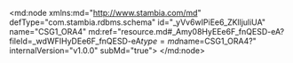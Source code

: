 <?xml version="1.0" encoding="UTF-8"?>
<md:node xmlns:md="http://www.stambia.com/md" defType="com.stambia.rdbms.schema" id="_yVv6wIPiEe6_ZKlljuliUA" name="CSG1_ORA4" md:ref="resource.md#_Amy08HyEEe6F_fnQESD-eA?fileId=_wdWFIHyDEe6F_fnQESD-eA$type=md$name=CSG1_ORA4?" internalVersion="v1.0.0" subMd="true">
  <attribute defType="com.stambia.rdbms.schema.dataStoreFilter" id="_6PrKoIVyEe6_ZKlljuliUA" value=""/>
  <node defType="com.stambia.rdbms.datastore" id="_5p_qsIVyEe6_ZKlljuliUA" name="DWH_TELEPHONE">
    <attribute defType="com.stambia.rdbms.datastore.name" id="_5p_qsYVyEe6_ZKlljuliUA" value="DWH_TELEPHONE"/>
    <attribute defType="com.stambia.rdbms.datastore.type" id="_5p_qsoVyEe6_ZKlljuliUA" value="TABLE"/>
    <node defType="com.stambia.rdbms.column" id="_5xQJQIVyEe6_ZKlljuliUA" name="ID_CLIENT" position="1">
      <attribute defType="com.stambia.rdbms.column.name" id="_5xQJQYVyEe6_ZKlljuliUA" value="ID_CLIENT"/>
      <attribute defType="com.stambia.rdbms.column.nullable" id="_5xQJQoVyEe6_ZKlljuliUA" value="0"/>
      <attribute defType="com.stambia.rdbms.column.charByte" id="_5xQJQ4VyEe6_ZKlljuliUA" value="BYTE"/>
      <attribute defType="com.stambia.rdbms.column.type" id="_5xQJRIVyEe6_ZKlljuliUA" value="NUMBER"/>
    </node>
    <node defType="com.stambia.rdbms.column" id="_5xQwUIVyEe6_ZKlljuliUA" name="TYPE" position="2">
      <attribute defType="com.stambia.rdbms.column.name" id="_5xQwUYVyEe6_ZKlljuliUA" value="TYPE"/>
      <attribute defType="com.stambia.rdbms.column.nullable" id="_5xQwUoVyEe6_ZKlljuliUA" value="0"/>
      <attribute defType="com.stambia.rdbms.column.charByte" id="_5xQwU4VyEe6_ZKlljuliUA" value="CHAR"/>
      <attribute defType="com.stambia.rdbms.column.type" id="_5xQwVIVyEe6_ZKlljuliUA" value="VARCHAR2"/>
      <attribute defType="com.stambia.rdbms.column.size" id="_5xQwVYVyEe6_ZKlljuliUA" value="5"/>
    </node>
    <node defType="com.stambia.rdbms.column" id="_5xR-cIVyEe6_ZKlljuliUA" name="PHONE" position="3">
      <attribute defType="com.stambia.rdbms.column.name" id="_5xR-cYVyEe6_ZKlljuliUA" value="PHONE"/>
      <attribute defType="com.stambia.rdbms.column.nullable" id="_5xR-coVyEe6_ZKlljuliUA" value="0"/>
      <attribute defType="com.stambia.rdbms.column.charByte" id="_5xR-c4VyEe6_ZKlljuliUA" value="CHAR"/>
      <attribute defType="com.stambia.rdbms.column.type" id="_5xR-dIVyEe6_ZKlljuliUA" value="VARCHAR2"/>
      <attribute defType="com.stambia.rdbms.column.size" id="_5xR-dYVyEe6_ZKlljuliUA" value="45"/>
    </node>
    <node defType="com.stambia.rdbms.column" id="_5xSlgIVyEe6_ZKlljuliUA" name="STATUS" position="4">
      <attribute defType="com.stambia.rdbms.column.name" id="_5xSlgYVyEe6_ZKlljuliUA" value="STATUS"/>
      <attribute defType="com.stambia.rdbms.column.nullable" id="_5xSlgoVyEe6_ZKlljuliUA" value="0"/>
      <attribute defType="com.stambia.rdbms.column.charByte" id="_5xSlg4VyEe6_ZKlljuliUA" value="CHAR"/>
      <attribute defType="com.stambia.rdbms.column.type" id="_5xSlhIVyEe6_ZKlljuliUA" value="VARCHAR2"/>
      <attribute defType="com.stambia.rdbms.column.size" id="_5xSlhYVyEe6_ZKlljuliUA" value="5"/>
    </node>
    <node defType="com.stambia.rdbms.column" id="_5xTzoIVyEe6_ZKlljuliUA" name="FAVORI" position="5">
      <attribute defType="com.stambia.rdbms.column.name" id="_5xTzoYVyEe6_ZKlljuliUA" value="FAVORI"/>
      <attribute defType="com.stambia.rdbms.column.nullable" id="_5xTzooVyEe6_ZKlljuliUA" value="0"/>
      <attribute defType="com.stambia.rdbms.column.charByte" id="_5xTzo4VyEe6_ZKlljuliUA" value="CHAR"/>
      <attribute defType="com.stambia.rdbms.column.type" id="_5xTzpIVyEe6_ZKlljuliUA" value="VARCHAR2"/>
      <attribute defType="com.stambia.rdbms.column.size" id="_5xTzpYVyEe6_ZKlljuliUA" value="5"/>
    </node>
    <node defType="com.stambia.rdbms.column" id="_5xUasIVyEe6_ZKlljuliUA" name="DATE_CREATION" position="6">
      <attribute defType="com.stambia.rdbms.column.name" id="_5xUasYVyEe6_ZKlljuliUA" value="DATE_CREATION"/>
      <attribute defType="com.stambia.rdbms.column.nullable" id="_5xUasoVyEe6_ZKlljuliUA" value="0"/>
      <attribute defType="com.stambia.rdbms.column.digits" id="_5xUas4VyEe6_ZKlljuliUA" value="6"/>
      <attribute defType="com.stambia.rdbms.column.charByte" id="_5xUatIVyEe6_ZKlljuliUA" value="BYTE"/>
      <attribute defType="com.stambia.rdbms.column.type" id="_5xUatYVyEe6_ZKlljuliUA" value="TIMESTAMP"/>
      <attribute defType="com.stambia.rdbms.column.size" id="_5xUatoVyEe6_ZKlljuliUA" value="11"/>
    </node>
    <node defType="com.stambia.rdbms.column" id="_5xVo0IVyEe6_ZKlljuliUA" name="DATE_MAJ" position="7">
      <attribute defType="com.stambia.rdbms.column.name" id="_5xVo0YVyEe6_ZKlljuliUA" value="DATE_MAJ"/>
      <attribute defType="com.stambia.rdbms.column.nullable" id="_5xVo0oVyEe6_ZKlljuliUA" value="1"/>
      <attribute defType="com.stambia.rdbms.column.digits" id="_5xVo04VyEe6_ZKlljuliUA" value="6"/>
      <attribute defType="com.stambia.rdbms.column.charByte" id="_5xVo1IVyEe6_ZKlljuliUA" value="BYTE"/>
      <attribute defType="com.stambia.rdbms.column.type" id="_5xVo1YVyEe6_ZKlljuliUA" value="TIMESTAMP"/>
      <attribute defType="com.stambia.rdbms.column.size" id="_5xVo1oVyEe6_ZKlljuliUA" value="11"/>
    </node>
    <node defType="com.stambia.rdbms.column" id="_5xWP4IVyEe6_ZKlljuliUA" name="ID_SOURCE" position="8">
      <attribute defType="com.stambia.rdbms.column.name" id="_5xWP4YVyEe6_ZKlljuliUA" value="ID_SOURCE"/>
      <attribute defType="com.stambia.rdbms.column.nullable" id="_5xWP4oVyEe6_ZKlljuliUA" value="0"/>
      <attribute defType="com.stambia.rdbms.column.digits" id="_5xWP44VyEe6_ZKlljuliUA" value="0"/>
      <attribute defType="com.stambia.rdbms.column.charByte" id="_5xW28IVyEe6_ZKlljuliUA" value="BYTE"/>
      <attribute defType="com.stambia.rdbms.column.type" id="_5xW28YVyEe6_ZKlljuliUA" value="NUMBER"/>
      <attribute defType="com.stambia.rdbms.column.size" id="_5xW28oVyEe6_ZKlljuliUA" value="3"/>
    </node>
    <node defType="com.stambia.rdbms.pk" id="_5xidIIVyEe6_ZKlljuliUA" name="PK_DWH_TELEPHONE">
      <node defType="com.stambia.rdbms.colref" id="_5xidIYVyEe6_ZKlljuliUA" position="1">
        <attribute defType="com.stambia.rdbms.colref.ref" id="_5xidIoVyEe6_ZKlljuliUA" ref="resource.md#_5xQJQIVyEe6_ZKlljuliUA?fileId=_yVv6wIPiEe6_ZKlljuliUA$type=md$name=ID_CLIENT?"/>
      </node>
      <node defType="com.stambia.rdbms.colref" id="_5xidI4VyEe6_ZKlljuliUA" position="2">
        <attribute defType="com.stambia.rdbms.colref.ref" id="_5xidJIVyEe6_ZKlljuliUA" ref="resource.md#_5xQwUIVyEe6_ZKlljuliUA?fileId=_yVv6wIPiEe6_ZKlljuliUA$type=md$name=TYPE?"/>
      </node>
    </node>
  </node>
  <node defType="com.stambia.rdbms.datastore" id="_4LSRAYVyEe6_ZKlljuliUA" name="DWH_COMPTE">
    <attribute defType="com.stambia.rdbms.datastore.name" id="_4LSRAoVyEe6_ZKlljuliUA" value="DWH_COMPTE"/>
    <attribute defType="com.stambia.rdbms.datastore.type" id="_4LSRA4VyEe6_ZKlljuliUA" value="TABLE"/>
    <node defType="com.stambia.rdbms.column" id="_5Cu2YIVyEe6_ZKlljuliUA" name="ID_COMPTE" position="1">
      <attribute defType="com.stambia.rdbms.column.name" id="_5Cu2YYVyEe6_ZKlljuliUA" value="ID_COMPTE"/>
      <attribute defType="com.stambia.rdbms.column.nullable" id="_5Cu2YoVyEe6_ZKlljuliUA" value="0"/>
      <attribute defType="com.stambia.rdbms.column.charByte" id="_5Cu2Y4VyEe6_ZKlljuliUA" value="BYTE"/>
      <attribute defType="com.stambia.rdbms.column.type" id="_5Cu2ZIVyEe6_ZKlljuliUA" value="NUMBER"/>
    </node>
    <node defType="com.stambia.rdbms.column" id="_5Cu2ZYVyEe6_ZKlljuliUA" name="CLE_COMPTE" position="2">
      <attribute defType="com.stambia.rdbms.column.name" id="_5Cu2ZoVyEe6_ZKlljuliUA" value="CLE_COMPTE"/>
      <attribute defType="com.stambia.rdbms.column.nullable" id="_5CvdcIVyEe6_ZKlljuliUA" value="0"/>
      <attribute defType="com.stambia.rdbms.column.charByte" id="_5CvdcYVyEe6_ZKlljuliUA" value="CHAR"/>
      <attribute defType="com.stambia.rdbms.column.type" id="_5CvdcoVyEe6_ZKlljuliUA" value="VARCHAR2"/>
      <attribute defType="com.stambia.rdbms.column.size" id="_5Cvdc4VyEe6_ZKlljuliUA" value="45"/>
    </node>
    <node defType="com.stambia.rdbms.column" id="_5CwEgIVyEe6_ZKlljuliUA" name="STATUS" position="3">
      <attribute defType="com.stambia.rdbms.column.name" id="_5CwEgYVyEe6_ZKlljuliUA" value="STATUS"/>
      <attribute defType="com.stambia.rdbms.column.nullable" id="_5CwEgoVyEe6_ZKlljuliUA" value="0"/>
      <attribute defType="com.stambia.rdbms.column.charByte" id="_5CwEg4VyEe6_ZKlljuliUA" value="CHAR"/>
      <attribute defType="com.stambia.rdbms.column.type" id="_5CwEhIVyEe6_ZKlljuliUA" value="VARCHAR2"/>
      <attribute defType="com.stambia.rdbms.column.size" id="_5CwEhYVyEe6_ZKlljuliUA" value="5"/>
    </node>
    <node defType="com.stambia.rdbms.column" id="_5CwEhoVyEe6_ZKlljuliUA" name="TYPE" position="4">
      <attribute defType="com.stambia.rdbms.column.name" id="_5CwEh4VyEe6_ZKlljuliUA" value="TYPE"/>
      <attribute defType="com.stambia.rdbms.column.nullable" id="_5CwEiIVyEe6_ZKlljuliUA" value="0"/>
      <attribute defType="com.stambia.rdbms.column.charByte" id="_5CwEiYVyEe6_ZKlljuliUA" value="BYTE"/>
      <attribute defType="com.stambia.rdbms.column.type" id="_5CwEioVyEe6_ZKlljuliUA" value="VARCHAR2"/>
      <attribute defType="com.stambia.rdbms.column.size" id="_5CwEi4VyEe6_ZKlljuliUA" value="255"/>
    </node>
    <node defType="com.stambia.rdbms.column" id="_5CwrkIVyEe6_ZKlljuliUA" name="CABINET" position="5">
      <attribute defType="com.stambia.rdbms.column.name" id="_5CwrkYVyEe6_ZKlljuliUA" value="CABINET"/>
      <attribute defType="com.stambia.rdbms.column.nullable" id="_5CwrkoVyEe6_ZKlljuliUA" value="1"/>
      <attribute defType="com.stambia.rdbms.column.charByte" id="_5Cwrk4VyEe6_ZKlljuliUA" value="BYTE"/>
      <attribute defType="com.stambia.rdbms.column.type" id="_5CwrlIVyEe6_ZKlljuliUA" value="VARCHAR2"/>
      <attribute defType="com.stambia.rdbms.column.size" id="_5CwrlYVyEe6_ZKlljuliUA" value="255"/>
    </node>
    <node defType="com.stambia.rdbms.column" id="_5CwrloVyEe6_ZKlljuliUA" name="DATE_CREATION" position="6">
      <attribute defType="com.stambia.rdbms.column.name" id="_5Cwrl4VyEe6_ZKlljuliUA" value="DATE_CREATION"/>
      <attribute defType="com.stambia.rdbms.column.nullable" id="_5CwrmIVyEe6_ZKlljuliUA" value="0"/>
      <attribute defType="com.stambia.rdbms.column.digits" id="_5CwrmYVyEe6_ZKlljuliUA" value="6"/>
      <attribute defType="com.stambia.rdbms.column.charByte" id="_5CwrmoVyEe6_ZKlljuliUA" value="BYTE"/>
      <attribute defType="com.stambia.rdbms.column.type" id="_5Cwrm4VyEe6_ZKlljuliUA" value="TIMESTAMP"/>
      <attribute defType="com.stambia.rdbms.column.size" id="_5CwrnIVyEe6_ZKlljuliUA" value="11"/>
    </node>
    <node defType="com.stambia.rdbms.column" id="_5CwrnYVyEe6_ZKlljuliUA" name="DATE_MAJ" position="7">
      <attribute defType="com.stambia.rdbms.column.name" id="_5CwrnoVyEe6_ZKlljuliUA" value="DATE_MAJ"/>
      <attribute defType="com.stambia.rdbms.column.nullable" id="_5Cwrn4VyEe6_ZKlljuliUA" value="1"/>
      <attribute defType="com.stambia.rdbms.column.digits" id="_5CwroIVyEe6_ZKlljuliUA" value="6"/>
      <attribute defType="com.stambia.rdbms.column.charByte" id="_5CwroYVyEe6_ZKlljuliUA" value="BYTE"/>
      <attribute defType="com.stambia.rdbms.column.type" id="_5CwrooVyEe6_ZKlljuliUA" value="TIMESTAMP"/>
      <attribute defType="com.stambia.rdbms.column.size" id="_5Cwro4VyEe6_ZKlljuliUA" value="11"/>
    </node>
    <node defType="com.stambia.rdbms.column" id="_5CxSoIVyEe6_ZKlljuliUA" name="ID_SOURCE" position="8">
      <attribute defType="com.stambia.rdbms.column.name" id="_5CxSoYVyEe6_ZKlljuliUA" value="ID_SOURCE"/>
      <attribute defType="com.stambia.rdbms.column.nullable" id="_5CxSooVyEe6_ZKlljuliUA" value="0"/>
      <attribute defType="com.stambia.rdbms.column.digits" id="_5CxSo4VyEe6_ZKlljuliUA" value="0"/>
      <attribute defType="com.stambia.rdbms.column.charByte" id="_5CxSpIVyEe6_ZKlljuliUA" value="BYTE"/>
      <attribute defType="com.stambia.rdbms.column.type" id="_5CxSpYVyEe6_ZKlljuliUA" value="NUMBER"/>
      <attribute defType="com.stambia.rdbms.column.size" id="_5CxSpoVyEe6_ZKlljuliUA" value="4"/>
    </node>
    <node defType="com.stambia.rdbms.pk" id="_5RMwMIVyEe6_ZKlljuliUA" name="PK_DWH_COMPTE">
      <node defType="com.stambia.rdbms.colref" id="_5RMwMYVyEe6_ZKlljuliUA" position="1">
        <attribute defType="com.stambia.rdbms.colref.ref" id="_5RNXQIVyEe6_ZKlljuliUA" ref="resource.md#_5Cu2YIVyEe6_ZKlljuliUA?fileId=_yVv6wIPiEe6_ZKlljuliUA$type=md$name=ID_COMPTE?"/>
      </node>
    </node>
  </node>
  <node defType="com.stambia.rdbms.datastore" id="_5idfUIVyEe6_ZKlljuliUA" name="DWH_CLIENT">
    <attribute defType="com.stambia.rdbms.datastore.name" id="_5ieGYIVyEe6_ZKlljuliUA" value="DWH_CLIENT"/>
    <attribute defType="com.stambia.rdbms.datastore.type" id="_5ieGYYVyEe6_ZKlljuliUA" value="TABLE"/>
    <node defType="com.stambia.rdbms.column" id="_5pfUYIVyEe6_ZKlljuliUA" name="ID_CLIENT" position="1">
      <attribute defType="com.stambia.rdbms.column.name" id="_5pfUYYVyEe6_ZKlljuliUA" value="ID_CLIENT"/>
      <attribute defType="com.stambia.rdbms.column.nullable" id="_5pfUYoVyEe6_ZKlljuliUA" value="0"/>
      <attribute defType="com.stambia.rdbms.column.charByte" id="_5pfUY4VyEe6_ZKlljuliUA" value="BYTE"/>
      <attribute defType="com.stambia.rdbms.column.type" id="_5pfUZIVyEe6_ZKlljuliUA" value="NUMBER"/>
    </node>
    <node defType="com.stambia.rdbms.column" id="_5pf7cIVyEe6_ZKlljuliUA" name="ID_COMPTE" position="2">
      <attribute defType="com.stambia.rdbms.column.name" id="_5pf7cYVyEe6_ZKlljuliUA" value="ID_COMPTE"/>
      <attribute defType="com.stambia.rdbms.column.nullable" id="_5pf7coVyEe6_ZKlljuliUA" value="1"/>
      <attribute defType="com.stambia.rdbms.column.charByte" id="_5pf7c4VyEe6_ZKlljuliUA" value="BYTE"/>
      <attribute defType="com.stambia.rdbms.column.type" id="_5pf7dIVyEe6_ZKlljuliUA" value="NUMBER"/>
    </node>
    <node defType="com.stambia.rdbms.column" id="_5pgigIVyEe6_ZKlljuliUA" name="CLE_CLIENT" position="3">
      <attribute defType="com.stambia.rdbms.column.name" id="_5pgigYVyEe6_ZKlljuliUA" value="CLE_CLIENT"/>
      <attribute defType="com.stambia.rdbms.column.nullable" id="_5pgigoVyEe6_ZKlljuliUA" value="0"/>
      <attribute defType="com.stambia.rdbms.column.charByte" id="_5pgig4VyEe6_ZKlljuliUA" value="CHAR"/>
      <attribute defType="com.stambia.rdbms.column.type" id="_5pgihIVyEe6_ZKlljuliUA" value="VARCHAR2"/>
      <attribute defType="com.stambia.rdbms.column.size" id="_5pgihYVyEe6_ZKlljuliUA" value="45"/>
    </node>
    <node defType="com.stambia.rdbms.column" id="_5phJkIVyEe6_ZKlljuliUA" name="STATUS" position="4">
      <attribute defType="com.stambia.rdbms.column.name" id="_5phJkYVyEe6_ZKlljuliUA" value="STATUS"/>
      <attribute defType="com.stambia.rdbms.column.nullable" id="_5phJkoVyEe6_ZKlljuliUA" value="0"/>
      <attribute defType="com.stambia.rdbms.column.charByte" id="_5phJk4VyEe6_ZKlljuliUA" value="CHAR"/>
      <attribute defType="com.stambia.rdbms.column.type" id="_5phJlIVyEe6_ZKlljuliUA" value="VARCHAR2"/>
      <attribute defType="com.stambia.rdbms.column.size" id="_5phJlYVyEe6_ZKlljuliUA" value="5"/>
    </node>
    <node defType="com.stambia.rdbms.column" id="_5phwoIVyEe6_ZKlljuliUA" name="TYPE" position="5">
      <attribute defType="com.stambia.rdbms.column.name" id="_5phwoYVyEe6_ZKlljuliUA" value="TYPE"/>
      <attribute defType="com.stambia.rdbms.column.nullable" id="_5phwooVyEe6_ZKlljuliUA" value="0"/>
      <attribute defType="com.stambia.rdbms.column.charByte" id="_5phwo4VyEe6_ZKlljuliUA" value="CHAR"/>
      <attribute defType="com.stambia.rdbms.column.type" id="_5phwpIVyEe6_ZKlljuliUA" value="VARCHAR2"/>
      <attribute defType="com.stambia.rdbms.column.size" id="_5phwpYVyEe6_ZKlljuliUA" value="5"/>
    </node>
    <node defType="com.stambia.rdbms.column" id="_5piXsIVyEe6_ZKlljuliUA" name="CIVILITE" position="6">
      <attribute defType="com.stambia.rdbms.column.name" id="_5piXsYVyEe6_ZKlljuliUA" value="CIVILITE"/>
      <attribute defType="com.stambia.rdbms.column.nullable" id="_5piXsoVyEe6_ZKlljuliUA" value="1"/>
      <attribute defType="com.stambia.rdbms.column.digits" id="_5piXs4VyEe6_ZKlljuliUA" value="0"/>
      <attribute defType="com.stambia.rdbms.column.charByte" id="_5piXtIVyEe6_ZKlljuliUA" value="BYTE"/>
      <attribute defType="com.stambia.rdbms.column.type" id="_5piXtYVyEe6_ZKlljuliUA" value="NUMBER"/>
      <attribute defType="com.stambia.rdbms.column.size" id="_5piXtoVyEe6_ZKlljuliUA" value="5"/>
    </node>
    <node defType="com.stambia.rdbms.column" id="_5pi-wIVyEe6_ZKlljuliUA" name="PRENOM" position="7">
      <attribute defType="com.stambia.rdbms.column.name" id="_5pi-wYVyEe6_ZKlljuliUA" value="PRENOM"/>
      <attribute defType="com.stambia.rdbms.column.nullable" id="_5pi-woVyEe6_ZKlljuliUA" value="1"/>
      <attribute defType="com.stambia.rdbms.column.charByte" id="_5pi-w4VyEe6_ZKlljuliUA" value="CHAR"/>
      <attribute defType="com.stambia.rdbms.column.type" id="_5pi-xIVyEe6_ZKlljuliUA" value="VARCHAR2"/>
      <attribute defType="com.stambia.rdbms.column.size" id="_5pi-xYVyEe6_ZKlljuliUA" value="255"/>
    </node>
    <node defType="com.stambia.rdbms.column" id="_5pjl0IVyEe6_ZKlljuliUA" name="NOM" position="8">
      <attribute defType="com.stambia.rdbms.column.name" id="_5pjl0YVyEe6_ZKlljuliUA" value="NOM"/>
      <attribute defType="com.stambia.rdbms.column.nullable" id="_5pjl0oVyEe6_ZKlljuliUA" value="1"/>
      <attribute defType="com.stambia.rdbms.column.charByte" id="_5pjl04VyEe6_ZKlljuliUA" value="CHAR"/>
      <attribute defType="com.stambia.rdbms.column.type" id="_5pjl1IVyEe6_ZKlljuliUA" value="VARCHAR2"/>
      <attribute defType="com.stambia.rdbms.column.size" id="_5pjl1YVyEe6_ZKlljuliUA" value="255"/>
    </node>
    <node defType="com.stambia.rdbms.column" id="_5pkM4IVyEe6_ZKlljuliUA" name="DATE_ANNIVERSAIRE" position="9">
      <attribute defType="com.stambia.rdbms.column.name" id="_5pkM4YVyEe6_ZKlljuliUA" value="DATE_ANNIVERSAIRE"/>
      <attribute defType="com.stambia.rdbms.column.nullable" id="_5pkM4oVyEe6_ZKlljuliUA" value="1"/>
      <attribute defType="com.stambia.rdbms.column.charByte" id="_5pkM44VyEe6_ZKlljuliUA" value="BYTE"/>
      <attribute defType="com.stambia.rdbms.column.type" id="_5pkM5IVyEe6_ZKlljuliUA" value="DATE"/>
      <attribute defType="com.stambia.rdbms.column.size" id="_5pkM5YVyEe6_ZKlljuliUA" value="7"/>
    </node>
    <node defType="com.stambia.rdbms.column" id="_5pkz8IVyEe6_ZKlljuliUA" name="SEXE" position="10">
      <attribute defType="com.stambia.rdbms.column.name" id="_5pkz8YVyEe6_ZKlljuliUA" value="SEXE"/>
      <attribute defType="com.stambia.rdbms.column.nullable" id="_5pkz8oVyEe6_ZKlljuliUA" value="1"/>
      <attribute defType="com.stambia.rdbms.column.charByte" id="_5pkz84VyEe6_ZKlljuliUA" value="CHAR"/>
      <attribute defType="com.stambia.rdbms.column.type" id="_5pkz9IVyEe6_ZKlljuliUA" value="VARCHAR2"/>
      <attribute defType="com.stambia.rdbms.column.size" id="_5pkz9YVyEe6_ZKlljuliUA" value="5"/>
    </node>
    <node defType="com.stambia.rdbms.column" id="_5plbAIVyEe6_ZKlljuliUA" name="MUTUELLE" position="11">
      <attribute defType="com.stambia.rdbms.column.name" id="_5plbAYVyEe6_ZKlljuliUA" value="MUTUELLE"/>
      <attribute defType="com.stambia.rdbms.column.nullable" id="_5plbAoVyEe6_ZKlljuliUA" value="1"/>
      <attribute defType="com.stambia.rdbms.column.charByte" id="_5plbA4VyEe6_ZKlljuliUA" value="CHAR"/>
      <attribute defType="com.stambia.rdbms.column.type" id="_5plbBIVyEe6_ZKlljuliUA" value="VARCHAR2"/>
      <attribute defType="com.stambia.rdbms.column.size" id="_5plbBYVyEe6_ZKlljuliUA" value="5"/>
    </node>
    <node defType="com.stambia.rdbms.column" id="_5pmCEIVyEe6_ZKlljuliUA" name="DATE_CREATION" position="12">
      <attribute defType="com.stambia.rdbms.column.name" id="_5pmCEYVyEe6_ZKlljuliUA" value="DATE_CREATION"/>
      <attribute defType="com.stambia.rdbms.column.nullable" id="_5pmCEoVyEe6_ZKlljuliUA" value="0"/>
      <attribute defType="com.stambia.rdbms.column.digits" id="_5pmCE4VyEe6_ZKlljuliUA" value="6"/>
      <attribute defType="com.stambia.rdbms.column.charByte" id="_5pmCFIVyEe6_ZKlljuliUA" value="BYTE"/>
      <attribute defType="com.stambia.rdbms.column.type" id="_5pmCFYVyEe6_ZKlljuliUA" value="TIMESTAMP"/>
      <attribute defType="com.stambia.rdbms.column.size" id="_5pmCFoVyEe6_ZKlljuliUA" value="11"/>
    </node>
    <node defType="com.stambia.rdbms.column" id="_5pmpIIVyEe6_ZKlljuliUA" name="DATE_MAJ" position="13">
      <attribute defType="com.stambia.rdbms.column.name" id="_5pmpIYVyEe6_ZKlljuliUA" value="DATE_MAJ"/>
      <attribute defType="com.stambia.rdbms.column.nullable" id="_5pmpIoVyEe6_ZKlljuliUA" value="1"/>
      <attribute defType="com.stambia.rdbms.column.digits" id="_5pmpI4VyEe6_ZKlljuliUA" value="6"/>
      <attribute defType="com.stambia.rdbms.column.charByte" id="_5pmpJIVyEe6_ZKlljuliUA" value="BYTE"/>
      <attribute defType="com.stambia.rdbms.column.type" id="_5pmpJYVyEe6_ZKlljuliUA" value="TIMESTAMP"/>
      <attribute defType="com.stambia.rdbms.column.size" id="_5pmpJoVyEe6_ZKlljuliUA" value="11"/>
    </node>
    <node defType="com.stambia.rdbms.column" id="_5pnQMIVyEe6_ZKlljuliUA" name="ID_SOURCE" position="14">
      <attribute defType="com.stambia.rdbms.column.name" id="_5pnQMYVyEe6_ZKlljuliUA" value="ID_SOURCE"/>
      <attribute defType="com.stambia.rdbms.column.nullable" id="_5pnQMoVyEe6_ZKlljuliUA" value="0"/>
      <attribute defType="com.stambia.rdbms.column.digits" id="_5pnQM4VyEe6_ZKlljuliUA" value="0"/>
      <attribute defType="com.stambia.rdbms.column.charByte" id="_5pnQNIVyEe6_ZKlljuliUA" value="BYTE"/>
      <attribute defType="com.stambia.rdbms.column.type" id="_5pnQNYVyEe6_ZKlljuliUA" value="NUMBER"/>
      <attribute defType="com.stambia.rdbms.column.size" id="_5pnQNoVyEe6_ZKlljuliUA" value="3"/>
    </node>
    <node defType="com.stambia.rdbms.pk" id="_5pyPUIVyEe6_ZKlljuliUA" name="PK_DWH_CLIENT">
      <node defType="com.stambia.rdbms.colref" id="_5pyPUYVyEe6_ZKlljuliUA" position="1">
        <attribute defType="com.stambia.rdbms.colref.ref" id="_5pyPUoVyEe6_ZKlljuliUA" ref="resource.md#_5pfUYIVyEe6_ZKlljuliUA?fileId=_yVv6wIPiEe6_ZKlljuliUA$type=md$name=ID_CLIENT?"/>
      </node>
    </node>
    <node defType="com.stambia.rdbms.fk" id="_6PXBkIVyEe6_ZKlljuliUA" name="FK_COMPTE_CLIENT">
      <node defType="com.stambia.rdbms.relation" id="_6PXBkYVyEe6_ZKlljuliUA" position="1">
        <attribute defType="com.stambia.rdbms.relation.fk" id="_6PXBkoVyEe6_ZKlljuliUA" ref="resource.md#_5pf7cIVyEe6_ZKlljuliUA?fileId=_yVv6wIPiEe6_ZKlljuliUA$type=md$name=ID_COMPTE?"/>
        <attribute defType="com.stambia.rdbms.relation.pk" id="_6PXBk4VyEe6_ZKlljuliUA" ref="resource.md#_5Cu2YIVyEe6_ZKlljuliUA?fileId=_yVv6wIPiEe6_ZKlljuliUA$type=md$name=ID_COMPTE?"/>
      </node>
    </node>
  </node>
  <node defType="com.stambia.rdbms.datastore" id="_5bi_AIVyEe6_ZKlljuliUA" name="DWH_EMAIL">
    <attribute defType="com.stambia.rdbms.datastore.name" id="_5bjmEIVyEe6_ZKlljuliUA" value="DWH_EMAIL"/>
    <attribute defType="com.stambia.rdbms.datastore.type" id="_5bjmEYVyEe6_ZKlljuliUA" value="TABLE"/>
    <node defType="com.stambia.rdbms.column" id="_5h764IVyEe6_ZKlljuliUA" name="ID_CLIENT" position="1">
      <attribute defType="com.stambia.rdbms.column.name" id="_5h764YVyEe6_ZKlljuliUA" value="ID_CLIENT"/>
      <attribute defType="com.stambia.rdbms.column.nullable" id="_5h764oVyEe6_ZKlljuliUA" value="0"/>
      <attribute defType="com.stambia.rdbms.column.charByte" id="_5h7644VyEe6_ZKlljuliUA" value="BYTE"/>
      <attribute defType="com.stambia.rdbms.column.type" id="_5h765IVyEe6_ZKlljuliUA" value="NUMBER"/>
    </node>
    <node defType="com.stambia.rdbms.column" id="_5h9JAIVyEe6_ZKlljuliUA" name="EMAIL" position="2">
      <attribute defType="com.stambia.rdbms.column.name" id="_5h9JAYVyEe6_ZKlljuliUA" value="EMAIL"/>
      <attribute defType="com.stambia.rdbms.column.nullable" id="_5h9JAoVyEe6_ZKlljuliUA" value="0"/>
      <attribute defType="com.stambia.rdbms.column.charByte" id="_5h9JA4VyEe6_ZKlljuliUA" value="CHAR"/>
      <attribute defType="com.stambia.rdbms.column.type" id="_5h9JBIVyEe6_ZKlljuliUA" value="VARCHAR2"/>
      <attribute defType="com.stambia.rdbms.column.size" id="_5h9JBYVyEe6_ZKlljuliUA" value="255"/>
    </node>
    <node defType="com.stambia.rdbms.column" id="_5h9wEIVyEe6_ZKlljuliUA" name="STATUS" position="3">
      <attribute defType="com.stambia.rdbms.column.name" id="_5h9wEYVyEe6_ZKlljuliUA" value="STATUS"/>
      <attribute defType="com.stambia.rdbms.column.nullable" id="_5h9wEoVyEe6_ZKlljuliUA" value="0"/>
      <attribute defType="com.stambia.rdbms.column.charByte" id="_5h9wE4VyEe6_ZKlljuliUA" value="CHAR"/>
      <attribute defType="com.stambia.rdbms.column.type" id="_5h9wFIVyEe6_ZKlljuliUA" value="VARCHAR2"/>
      <attribute defType="com.stambia.rdbms.column.size" id="_5h9wFYVyEe6_ZKlljuliUA" value="5"/>
    </node>
    <node defType="com.stambia.rdbms.column" id="_5h--MIVyEe6_ZKlljuliUA" name="DATE_CREATION" position="4">
      <attribute defType="com.stambia.rdbms.column.name" id="_5h--MYVyEe6_ZKlljuliUA" value="DATE_CREATION"/>
      <attribute defType="com.stambia.rdbms.column.nullable" id="_5h--MoVyEe6_ZKlljuliUA" value="0"/>
      <attribute defType="com.stambia.rdbms.column.digits" id="_5h--M4VyEe6_ZKlljuliUA" value="6"/>
      <attribute defType="com.stambia.rdbms.column.charByte" id="_5h--NIVyEe6_ZKlljuliUA" value="BYTE"/>
      <attribute defType="com.stambia.rdbms.column.type" id="_5h--NYVyEe6_ZKlljuliUA" value="TIMESTAMP"/>
      <attribute defType="com.stambia.rdbms.column.size" id="_5h--NoVyEe6_ZKlljuliUA" value="11"/>
    </node>
    <node defType="com.stambia.rdbms.column" id="_5h_lQIVyEe6_ZKlljuliUA" name="DATE_MAJ" position="5">
      <attribute defType="com.stambia.rdbms.column.name" id="_5h_lQYVyEe6_ZKlljuliUA" value="DATE_MAJ"/>
      <attribute defType="com.stambia.rdbms.column.nullable" id="_5h_lQoVyEe6_ZKlljuliUA" value="1"/>
      <attribute defType="com.stambia.rdbms.column.digits" id="_5h_lQ4VyEe6_ZKlljuliUA" value="6"/>
      <attribute defType="com.stambia.rdbms.column.charByte" id="_5h_lRIVyEe6_ZKlljuliUA" value="BYTE"/>
      <attribute defType="com.stambia.rdbms.column.type" id="_5h_lRYVyEe6_ZKlljuliUA" value="TIMESTAMP"/>
      <attribute defType="com.stambia.rdbms.column.size" id="_5h_lRoVyEe6_ZKlljuliUA" value="11"/>
    </node>
    <node defType="com.stambia.rdbms.column" id="_5iAMUIVyEe6_ZKlljuliUA" name="ID_SOURCE" position="6">
      <attribute defType="com.stambia.rdbms.column.name" id="_5iAzYIVyEe6_ZKlljuliUA" value="ID_SOURCE"/>
      <attribute defType="com.stambia.rdbms.column.nullable" id="_5iAzYYVyEe6_ZKlljuliUA" value="0"/>
      <attribute defType="com.stambia.rdbms.column.digits" id="_5iAzYoVyEe6_ZKlljuliUA" value="0"/>
      <attribute defType="com.stambia.rdbms.column.charByte" id="_5iAzY4VyEe6_ZKlljuliUA" value="BYTE"/>
      <attribute defType="com.stambia.rdbms.column.type" id="_5iAzZIVyEe6_ZKlljuliUA" value="NUMBER"/>
      <attribute defType="com.stambia.rdbms.column.size" id="_5iAzZYVyEe6_ZKlljuliUA" value="3"/>
    </node>
    <node defType="com.stambia.rdbms.pk" id="_5iNAoIVyEe6_ZKlljuliUA" name="PK_DWH_EMAIL">
      <node defType="com.stambia.rdbms.colref" id="_5iNAoYVyEe6_ZKlljuliUA" position="1">
        <attribute defType="com.stambia.rdbms.colref.ref" id="_5iNAooVyEe6_ZKlljuliUA" ref="resource.md#_5h764IVyEe6_ZKlljuliUA?fileId=_yVv6wIPiEe6_ZKlljuliUA$type=md$name=ID_CLIENT?"/>
      </node>
    </node>
  </node>
  <node defType="com.stambia.rdbms.datastore" id="_5RbZsIVyEe6_ZKlljuliUA" name="DWH_ADRESSE">
    <attribute defType="com.stambia.rdbms.datastore.name" id="_5RbZsYVyEe6_ZKlljuliUA" value="DWH_ADRESSE"/>
    <attribute defType="com.stambia.rdbms.datastore.type" id="_5RbZsoVyEe6_ZKlljuliUA" value="TABLE"/>
    <node defType="com.stambia.rdbms.column" id="_5ahEQIVyEe6_ZKlljuliUA" name="ID_CLIENT" position="1">
      <attribute defType="com.stambia.rdbms.column.name" id="_5ahEQYVyEe6_ZKlljuliUA" value="ID_CLIENT"/>
      <attribute defType="com.stambia.rdbms.column.nullable" id="_5ahrUIVyEe6_ZKlljuliUA" value="0"/>
      <attribute defType="com.stambia.rdbms.column.charByte" id="_5ahrUYVyEe6_ZKlljuliUA" value="BYTE"/>
      <attribute defType="com.stambia.rdbms.column.type" id="_5ahrUoVyEe6_ZKlljuliUA" value="NUMBER"/>
    </node>
    <node defType="com.stambia.rdbms.column" id="_5aiSYIVyEe6_ZKlljuliUA" name="STATUS" position="2">
      <attribute defType="com.stambia.rdbms.column.name" id="_5aiSYYVyEe6_ZKlljuliUA" value="STATUS"/>
      <attribute defType="com.stambia.rdbms.column.nullable" id="_5aiSYoVyEe6_ZKlljuliUA" value="0"/>
      <attribute defType="com.stambia.rdbms.column.charByte" id="_5aiSY4VyEe6_ZKlljuliUA" value="BYTE"/>
      <attribute defType="com.stambia.rdbms.column.type" id="_5aiSZIVyEe6_ZKlljuliUA" value="VARCHAR2"/>
      <attribute defType="com.stambia.rdbms.column.size" id="_5aiSZYVyEe6_ZKlljuliUA" value="5"/>
    </node>
    <node defType="com.stambia.rdbms.column" id="_5ajggIVyEe6_ZKlljuliUA" name="LIGNE_1" position="3">
      <attribute defType="com.stambia.rdbms.column.name" id="_5ajggYVyEe6_ZKlljuliUA" value="LIGNE_1"/>
      <attribute defType="com.stambia.rdbms.column.nullable" id="_5ajggoVyEe6_ZKlljuliUA" value="1"/>
      <attribute defType="com.stambia.rdbms.column.charByte" id="_5ajgg4VyEe6_ZKlljuliUA" value="CHAR"/>
      <attribute defType="com.stambia.rdbms.column.type" id="_5ajghIVyEe6_ZKlljuliUA" value="VARCHAR2"/>
      <attribute defType="com.stambia.rdbms.column.size" id="_5ajghYVyEe6_ZKlljuliUA" value="255"/>
    </node>
    <node defType="com.stambia.rdbms.column" id="_5akHkIVyEe6_ZKlljuliUA" name="LIGNE_2" position="4">
      <attribute defType="com.stambia.rdbms.column.name" id="_5akHkYVyEe6_ZKlljuliUA" value="LIGNE_2"/>
      <attribute defType="com.stambia.rdbms.column.nullable" id="_5akHkoVyEe6_ZKlljuliUA" value="1"/>
      <attribute defType="com.stambia.rdbms.column.charByte" id="_5akHk4VyEe6_ZKlljuliUA" value="CHAR"/>
      <attribute defType="com.stambia.rdbms.column.type" id="_5akHlIVyEe6_ZKlljuliUA" value="VARCHAR2"/>
      <attribute defType="com.stambia.rdbms.column.size" id="_5akHlYVyEe6_ZKlljuliUA" value="255"/>
    </node>
    <node defType="com.stambia.rdbms.column" id="_5al8wIVyEe6_ZKlljuliUA" name="LIGNE_3" position="5">
      <attribute defType="com.stambia.rdbms.column.name" id="_5al8wYVyEe6_ZKlljuliUA" value="LIGNE_3"/>
      <attribute defType="com.stambia.rdbms.column.nullable" id="_5al8woVyEe6_ZKlljuliUA" value="1"/>
      <attribute defType="com.stambia.rdbms.column.charByte" id="_5al8w4VyEe6_ZKlljuliUA" value="CHAR"/>
      <attribute defType="com.stambia.rdbms.column.type" id="_5al8xIVyEe6_ZKlljuliUA" value="VARCHAR2"/>
      <attribute defType="com.stambia.rdbms.column.size" id="_5al8xYVyEe6_ZKlljuliUA" value="255"/>
    </node>
    <node defType="com.stambia.rdbms.column" id="_5anK4IVyEe6_ZKlljuliUA" name="LIGNE_4" position="6">
      <attribute defType="com.stambia.rdbms.column.name" id="_5anK4YVyEe6_ZKlljuliUA" value="LIGNE_4"/>
      <attribute defType="com.stambia.rdbms.column.nullable" id="_5anK4oVyEe6_ZKlljuliUA" value="1"/>
      <attribute defType="com.stambia.rdbms.column.charByte" id="_5anK44VyEe6_ZKlljuliUA" value="CHAR"/>
      <attribute defType="com.stambia.rdbms.column.type" id="_5anK5IVyEe6_ZKlljuliUA" value="VARCHAR2"/>
      <attribute defType="com.stambia.rdbms.column.size" id="_5anK5YVyEe6_ZKlljuliUA" value="255"/>
    </node>
    <node defType="com.stambia.rdbms.column" id="_5anx8IVyEe6_ZKlljuliUA" name="LIGNE_5" position="7">
      <attribute defType="com.stambia.rdbms.column.name" id="_5anx8YVyEe6_ZKlljuliUA" value="LIGNE_5"/>
      <attribute defType="com.stambia.rdbms.column.nullable" id="_5anx8oVyEe6_ZKlljuliUA" value="1"/>
      <attribute defType="com.stambia.rdbms.column.charByte" id="_5anx84VyEe6_ZKlljuliUA" value="CHAR"/>
      <attribute defType="com.stambia.rdbms.column.type" id="_5anx9IVyEe6_ZKlljuliUA" value="VARCHAR2"/>
      <attribute defType="com.stambia.rdbms.column.size" id="_5anx9YVyEe6_ZKlljuliUA" value="255"/>
    </node>
    <node defType="com.stambia.rdbms.column" id="_5apAEIVyEe6_ZKlljuliUA" name="VILLE" position="8">
      <attribute defType="com.stambia.rdbms.column.name" id="_5apAEYVyEe6_ZKlljuliUA" value="VILLE"/>
      <attribute defType="com.stambia.rdbms.column.nullable" id="_5apAEoVyEe6_ZKlljuliUA" value="1"/>
      <attribute defType="com.stambia.rdbms.column.charByte" id="_5apAE4VyEe6_ZKlljuliUA" value="CHAR"/>
      <attribute defType="com.stambia.rdbms.column.type" id="_5apAFIVyEe6_ZKlljuliUA" value="VARCHAR2"/>
      <attribute defType="com.stambia.rdbms.column.size" id="_5apAFYVyEe6_ZKlljuliUA" value="50"/>
    </node>
    <node defType="com.stambia.rdbms.column" id="_5apnIIVyEe6_ZKlljuliUA" name="CODE_POSTAL" position="9">
      <attribute defType="com.stambia.rdbms.column.name" id="_5apnIYVyEe6_ZKlljuliUA" value="CODE_POSTAL"/>
      <attribute defType="com.stambia.rdbms.column.nullable" id="_5apnIoVyEe6_ZKlljuliUA" value="1"/>
      <attribute defType="com.stambia.rdbms.column.charByte" id="_5apnI4VyEe6_ZKlljuliUA" value="CHAR"/>
      <attribute defType="com.stambia.rdbms.column.type" id="_5apnJIVyEe6_ZKlljuliUA" value="VARCHAR2"/>
      <attribute defType="com.stambia.rdbms.column.size" id="_5apnJYVyEe6_ZKlljuliUA" value="10"/>
    </node>
    <node defType="com.stambia.rdbms.column" id="_5aqOMIVyEe6_ZKlljuliUA" name="PAYS" position="10">
      <attribute defType="com.stambia.rdbms.column.name" id="_5aqOMYVyEe6_ZKlljuliUA" value="PAYS"/>
      <attribute defType="com.stambia.rdbms.column.nullable" id="_5aqOMoVyEe6_ZKlljuliUA" value="1"/>
      <attribute defType="com.stambia.rdbms.column.charByte" id="_5aqOM4VyEe6_ZKlljuliUA" value="CHAR"/>
      <attribute defType="com.stambia.rdbms.column.type" id="_5aqONIVyEe6_ZKlljuliUA" value="VARCHAR2"/>
      <attribute defType="com.stambia.rdbms.column.size" id="_5aqONYVyEe6_ZKlljuliUA" value="5"/>
    </node>
    <node defType="com.stambia.rdbms.column" id="_5aq1QIVyEe6_ZKlljuliUA" name="QUALITE" position="11">
      <attribute defType="com.stambia.rdbms.column.name" id="_5aq1QYVyEe6_ZKlljuliUA" value="QUALITE"/>
      <attribute defType="com.stambia.rdbms.column.nullable" id="_5arcUIVyEe6_ZKlljuliUA" value="1"/>
      <attribute defType="com.stambia.rdbms.column.charByte" id="_5arcUYVyEe6_ZKlljuliUA" value="CHAR"/>
      <attribute defType="com.stambia.rdbms.column.type" id="_5arcUoVyEe6_ZKlljuliUA" value="VARCHAR2"/>
      <attribute defType="com.stambia.rdbms.column.size" id="_5arcU4VyEe6_ZKlljuliUA" value="5"/>
    </node>
    <node defType="com.stambia.rdbms.column" id="_5asDYIVyEe6_ZKlljuliUA" name="DATE_CREATION" position="12">
      <attribute defType="com.stambia.rdbms.column.name" id="_5asDYYVyEe6_ZKlljuliUA" value="DATE_CREATION"/>
      <attribute defType="com.stambia.rdbms.column.nullable" id="_5asDYoVyEe6_ZKlljuliUA" value="0"/>
      <attribute defType="com.stambia.rdbms.column.digits" id="_5asDY4VyEe6_ZKlljuliUA" value="6"/>
      <attribute defType="com.stambia.rdbms.column.charByte" id="_5asDZIVyEe6_ZKlljuliUA" value="BYTE"/>
      <attribute defType="com.stambia.rdbms.column.type" id="_5asDZYVyEe6_ZKlljuliUA" value="TIMESTAMP"/>
      <attribute defType="com.stambia.rdbms.column.size" id="_5asDZoVyEe6_ZKlljuliUA" value="11"/>
    </node>
    <node defType="com.stambia.rdbms.column" id="_5asqcIVyEe6_ZKlljuliUA" name="DATE_MAJ" position="13">
      <attribute defType="com.stambia.rdbms.column.name" id="_5asqcYVyEe6_ZKlljuliUA" value="DATE_MAJ"/>
      <attribute defType="com.stambia.rdbms.column.nullable" id="_5asqcoVyEe6_ZKlljuliUA" value="1"/>
      <attribute defType="com.stambia.rdbms.column.digits" id="_5asqc4VyEe6_ZKlljuliUA" value="6"/>
      <attribute defType="com.stambia.rdbms.column.charByte" id="_5asqdIVyEe6_ZKlljuliUA" value="BYTE"/>
      <attribute defType="com.stambia.rdbms.column.type" id="_5asqdYVyEe6_ZKlljuliUA" value="TIMESTAMP"/>
      <attribute defType="com.stambia.rdbms.column.size" id="_5asqdoVyEe6_ZKlljuliUA" value="11"/>
    </node>
    <node defType="com.stambia.rdbms.column" id="_5atRgIVyEe6_ZKlljuliUA" name="ID_SOURCE" position="14">
      <attribute defType="com.stambia.rdbms.column.name" id="_5atRgYVyEe6_ZKlljuliUA" value="ID_SOURCE"/>
      <attribute defType="com.stambia.rdbms.column.nullable" id="_5atRgoVyEe6_ZKlljuliUA" value="0"/>
      <attribute defType="com.stambia.rdbms.column.digits" id="_5atRg4VyEe6_ZKlljuliUA" value="0"/>
      <attribute defType="com.stambia.rdbms.column.charByte" id="_5atRhIVyEe6_ZKlljuliUA" value="BYTE"/>
      <attribute defType="com.stambia.rdbms.column.type" id="_5at4kIVyEe6_ZKlljuliUA" value="NUMBER"/>
      <attribute defType="com.stambia.rdbms.column.size" id="_5at4kYVyEe6_ZKlljuliUA" value="3"/>
    </node>
    <node defType="com.stambia.rdbms.pk" id="_5a4QoIVyEe6_ZKlljuliUA" name="PK_DWH_ADRESSE">
      <node defType="com.stambia.rdbms.colref" id="_5a4QoYVyEe6_ZKlljuliUA" position="1">
        <attribute defType="com.stambia.rdbms.colref.ref" id="_5a43sIVyEe6_ZKlljuliUA" ref="resource.md#_5ahEQIVyEe6_ZKlljuliUA?fileId=_yVv6wIPiEe6_ZKlljuliUA$type=md$name=ID_CLIENT?"/>
      </node>
    </node>
  </node>
</md:node>